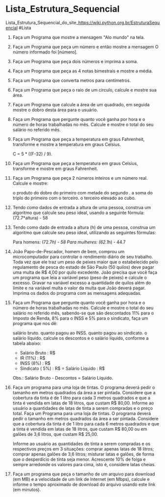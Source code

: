# Lista_Estrutura_Sequencial
Lista_Estrutura_Sequencial_do_site_https://wiki.python.org.br/EstruturaSequencial
#Lista
1. Faça um Programa que mostre a mensagem "Alo mundo" na tela.
2. Faça um Programa que peça um número e então mostre a mensagem O número informado foi [número].
3. Faça um Programa que peça dois números e imprima a soma.
4. Faça um Programa que peça as 4 notas bimestrais e mostre a média.
5. Faça um Programa que converta metros para centímetros.
6. Faça um Programa que peça o raio de um círculo, calcule e mostre sua área.
8. Faça um Programa que calcule a área de um quadrado, em seguida mostre o dobro desta área para o usuário.
9. Faça um Programa que pergunte quanto você ganha por hora e o número de horas trabalhadas no mês. Calcule e mostre o total do seu salário no referido mês.
10. Faça um Programa que peça a temperatura em graus Fahrenheit, transforme e mostre a temperatura em graus Celsius.

    C = 5 * ((F-32) / 9). 

11. Faça um Programa que peça a temperatura em graus Celsius, transforme e mostre em graus Fahrenheit.
12. Faça um Programa que peça 2 números inteiros e um número real. Calcule e mostre:

    o produto do dobro do primeiro com metade do segundo .
    a soma do triplo do primeiro com o terceiro.
    o terceiro elevado ao cubo. 

13. Tendo como dados de entrada a altura de uma pessoa, construa um algoritmo que calcule seu peso ideal, usando a seguinte fórmula: (72.7*altura) - 58
14. Tendo como dado de entrada a altura (h) de uma pessoa, construa um algoritmo que calcule seu peso ideal, utilizando as seguintes fórmulas:

    Para homens: (72.7*h) - 58
    Para mulheres: (62.1*h) - 44.7 

14. João Papo-de-Pescador, homem de bem, comprou um microcomputador para controlar o rendimento diário de seu trabalho. Toda vez que ele traz um peso de peixes maior que o estabelecido pelo regulamento de pesca do estado de São Paulo (50 quilos) deve pagar uma multa de R$ 4,00 por quilo excedente. João precisa que você faça um programa que leia a variável peso (peso de peixes) e calcule o excesso. Gravar na variável excesso a quantidade de quilos além do limite e na variável multa o valor da multa que João deverá pagar. Imprima os dados do programa com as mensagens adequadas.

15. Faça um Programa que pergunte quanto você ganha por hora e o número de horas trabalhadas no mês. Calcule e mostre o total do seu salário no referido mês, sabendo-se que são descontados 11% para o Imposto de Renda, 8% para o INSS e 5% para o sindicato, faça um programa que nos dê:

    salário bruto.
    quanto pagou ao INSS.
    quanto pagou ao sindicato.
    o salário líquido.
    calcule os descontos e o salário líquido, conforme a tabela abaixo:

    + Salário Bruto : R$
    - IR (11%) : R$
    - INSS (8%) : R$
    - Sindicato ( 5%) : R$
    = Salário Liquido : R$

    Obs.: Salário Bruto - Descontos = Salário Líquido. 

17. Faça um programa para uma loja de tintas. O programa deverá pedir o tamanho em metros quadrados da área a ser pintada. Considere que a cobertura da tinta é de 1 litro para cada 3 metros quadrados e que a tinta é vendida em latas de 18 litros, que custam R$ 80,00. Informe ao usuário a quantidades de latas de tinta a serem compradas e o preço total.
Faça um Programa para uma loja de tintas. O programa deverá pedir o tamanho em metros quadrados da área a ser pintada. Considere que a cobertura da tinta é de 1 litro para cada 6 metros quadrados e que a tinta é vendida em latas de 18 litros, que custam R$ 80,00 ou em galões de 3,6 litros, que custam R$ 25,00.

    Informe ao usuário as quantidades de tinta a serem compradas e os respectivos preços em 3 situações:
    comprar apenas latas de 18 litros;
    comprar apenas galões de 3,6 litros;
    misturar latas e galões, de forma que o desperdício de tinta seja menor. Acrescente 10% de folga e sempre arredonde os valores para cima, isto é, considere latas cheias. 

18. Faça um programa que peça o tamanho de um arquivo para download (em MB) e a velocidade de um link de Internet (em Mbps), calcule e informe o tempo aproximado de download do arquivo usando este link (em minutos). 
